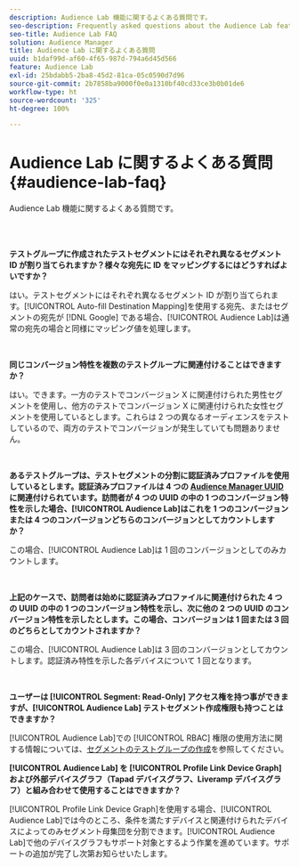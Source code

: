 ```yaml
---
description: Audience Lab 機能に関するよくある質問です。
seo-description: Frequently asked questions about the Audience Lab feature.
seo-title: Audience Lab FAQ
solution: Audience Manager
title: Audience Lab に関するよくある質問
uuid: b1daf99d-af60-4f65-987d-794a6d45d566
feature: Audience Lab
exl-id: 25bdabb5-2ba8-45d2-81ca-05c0590d7d96
source-git-commit: 2b7858ba9000f0e0a1310bf40cd33ce3b0b01de6
workflow-type: ht
source-wordcount: '325'
ht-degree: 100%

---
```


# Audience Lab に関するよくある質問 {#audience-lab-faq}

Audience Lab 機能に関するよくある質問です。

<br> 

**テストグループに作成されたテストセグメントにはそれぞれ異なるセグメント ID が割り当てられますか？様々な宛先に ID をマッピングするにはどうすればよいですか？**

はい。テストセグメントにはそれぞれ異なるセグメント ID が割り当てられます。[!UICONTROL Auto-fill Destination Mapping]を使用する宛先、またはセグメントの宛先が [!DNL Google] である場合、[!UICONTROL Audience Lab]は通常の宛先の場合と同様にマッピング値を処理します。

<br>

**同じコンバージョン特性を複数のテストグループに関連付けることはできますか？**

はい。できます。一方のテストでコンバージョン X に関連付けられた男性セグメントを使用し、他方のテストでコンバージョン X に関連付けられた女性セグメントを使用しているとします。これらは 2 つの異なるオーディエンスをテストしているので、両方のテストでコンバージョンが発生していても問題ありません。

<br>

**あるテストグループは、テストセグメントの分割に認証済みプロファイルを使用しているとします。認証済みプロファイルは 4 つの    [Audience Manager UUID](../reference/ids-in-aam.md) に関連付けられています。訪問者が 4 つの UUID の中の 1 つのコンバージョン特性を示した場合、[!UICONTROL Audience Lab]はこれを 1 つのコンバージョンまたは 4 つのコンバージョンどちらのコンバージョンとしてカウントしますか？**

この場合、[!UICONTROL Audience Lab]は 1 回のコンバージョンとしてのみカウントします。

<br>

**上記のケースで、訪問者は始めに認証済みプロファイルに関連付けられた 4 つの UUID の中の 1 つのコンバージョン特性を示し、次に他の 2 つの UUID のコンバージョン特性を示したとします。この場合、コンバージョンは 1 回または 3 回のどちらとしてカウントされますか？**

この場合、[!UICONTROL Audience Lab]は 3 回のコンバージョンとしてカウントします。認証済み特性を示した各デバイスについて 1 回となります。

<br>

**ユーザーは [!UICONTROL Segment: Read-Only] アクセス権を持つ事ができますが、[!UICONTROL Audience Lab] テストセグメント作成権限も持つことはできますか？**

[!UICONTROL Audience Lab]での [!UICONTROL RBAC] 権限の使用方法に関する情報については、[セグメントのテストグループの作成](../features/audience-lab/audience-lab-manage-test-groups.md#create-test-groups)を参照してください。

**[!UICONTROL Audience Lab] を [!UICONTROL Profile Link Device Graph] および外部デバイスグラフ（Tapad デバイスグラフ、Liveramp デバイスグラフ）と組み合わせて使用することはできますか？**

[!UICONTROL Profile Link Device Graph]を使用する場合、[!UICONTROL Audience Lab]では今のところ、条件を満たすデバイスと関連付けられたデバイスによってのみセグメント母集団を分割できます。[!UICONTROL Audience Lab]で他のデバイスグラフもサポート対象とするよう作業を進めています。サポートの追加が完了し次第お知らせいたします。
